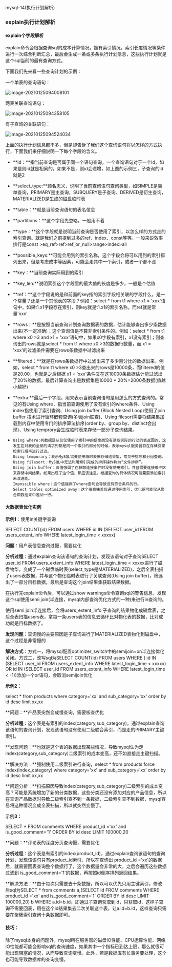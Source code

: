 mysql-14(执行计划解析)

### explain执行计划解析

#### explain个字段解析

explain命令会根据查询sql的成本计算情况，拥有索引情况，索引长度情况等条件进行一次综合判断汇总，最后会生成一条或多条执行计划信息，这些执行计划就是这个sql当前的最有查询方式。

下面我们先来看一些查询计划的示例：

一个单表的查询语句：

![image-20210125094008101](https://alex-img-1253982387.cos.ap-nanjing.myqcloud.com/Typora/20210125094141.png)

两表关联查询语句：

![image-20210125094358105](https://alex-img-1253982387.cos.ap-nanjing.myqcloud.com/Typora/20210125094358.png)

有子查询的关联语句：

![image-20210125094524034](https://alex-img-1253982387.cos.ap-nanjing.myqcloud.com/Typora/20210125094524.png)

上面的执行计划信息都不多，但是却告诉了我们这个查询语句将以怎样的方式执行，下面我们来仔细说明一下每个字段的含义。

- \*\*id：\*\*指当前查询是否属于同一个语句查询，一个查询语句对于一个id，如果是则id就是相同的，如果不是，则id会递增，如上图的示例三，子查询的id就是2

- \*\*select_type:\*\*顾名思义，说明了当前查询语句查询类型，如SIMPLE是简单查询，PRIMARY是主查询，SUBQUERY是子查询、DERIVED是衍生查询，MATERIALIZED是生成的磁盘临时表

- \*\*table：\*\*就是当前查询语句的表名信息

- \*\*partitions：\*\*这个字段先忽略，一般用不着

- \*\*type：\*\*这个字段就是说明当前查询是否使用了索引，以怎么样的方式走的索引查询。就是我们之前提到过多的ref、index、const等等。一般来说效率排行是const >eq\_ref>ref>ref\_or_null>range>index>all

- \*\*possible_keys:\*\*可能会用到的索引名称，这个字段会将可以用到的索引都列出来，但是考虑成本等因素，可能会走其中一个索引，或者一个都不走

- \*\*key：\*\*当前查询实际用到的索引

- \*\*key_len:\*\*说明索引这个字段里的最大值的长度是多少，一般是个估值

- \*\*ref：\*\*这个字段说的是和前面的key指的索引字段相关联的字段什么，是一个常量？还是一个其他表的字段？例如：select * from t1 where x1 = 'xxx'语句中，如果t1.x1字段存在索引，则key就是t1.x1的索引名称，而ref就是常量'xxx'

- \*\*rows：\*\*是按照当前查询计划查询数据表的数据，估计能够查出多少条数据出来(不一定准确)；这个查询值是不算非索引条件的。例如：select * from t1 where x0 >3 and x1 = 'xxx'语句中，如果x0字段有索引，x1没有索引；则查询出的rows就是select * from t1 where x0 >3的数据行数量，而 x1 = 'xxx'的过滤条件需要在rows条数据中过滤出来

- \*\*filtered：\*\*就是在rows条数据行中过滤出来了多少百分比的数据出来。例如，select * from t1 where x0 >3查出来的rows是10000条，而filtered的值是20.00，也就是之后根据 x1 = 'xxx'条件又在这10000条数据估计能过滤出了20%的数据，最后计算查询出是数据集是10000 * 20%=2000条数据(值越小越好)

- \*\*extra:\*\*最后一个字段，用来表示当前查询语句是用怎么的方式查询的。常见的有Using where，指当前查询使用了没有索引的where条件、Using index指使用了索引查询、Using join buffer (Block Nested Loop)使用了join buffer 技术进行循环嵌套查询(多表join联查)、Using filesort需要将结果集加载到内存中使用专门的排序算法排序(order by、group by、distinct会出现)、Using temprory会生成临时表来存储一部分子查询结果。

- ```
  Using where:列数据是从仅仅使用了索引中的信息而没有读取实际的行动的表返回的，这发生在对表的全部的请求列都是同一个索引的部分的时候，表示mysql服务器将在存储引擎检索行后再进行过滤。
  Using temporary：表示MySQL需要使用临时表来存储结果集，常见于排序和分组查询。
  Using filesort：MySQL中无法利用索引完成的排序操作称为“文件排序”。
  Using join buffer：改值强调了在获取连接条件时没有使用索引，并且需要连接缓冲区来存储中间结果。如果出现了这个值，那应该注意，根据查询的具体情况可能需要添加索引来改进能。
  Impossible where：这个值强调了where语句会导致没有符合条件的行。
  Select tables optimized away：这个值意味着仅通过使用索引，优化器可能仅从聚合函数结果中返回一行。
  ```

  

#### 大数据表优化实例

**示例1**：使用in关键字查询

SELECT COUNT(id) FROM users WHERE id IN (SELECT user\_id FROM users\_extent\_info WHERE latest\_login_time < xxxxx)

**问题**：用户表信息查询过慢，需要优化

**分析过程**：通过explain查询该语句的查询计划，发现该语句对子查询SELECT user\_id FROM users\_extent\_info WHERE latest\_login\_time < xxxxx进行了磁盘物华，变成了一个磁盘临时表(select\_type是MATERIALIZED)，之后全表扫描了users表数据，并与这个物化临时表进行了关联查询(Using join buffer)，筛选出了一部分目标数据，最后是查询这个join结果集获取结果数据。

在执行完explain命令后，可以通过show warnings命令查询sql的警告信息，发现这个sql使用semi join(半连接，mysql内部查询优化方式的一种)来进行in查询的。

使用semi join半连接后，会将users\_extent\_info 子查询的结果物化成磁盘表，之后全表扫描users表，拿每一条users表的信息去循环比对物化表的数据，比对成功就是目标数据了。

**发现问题**：查询慢的主要原因是子查询进行了MATERIALIZED表物化到磁盘中，这个过程是非常慢的

**解决方式**：方式一，将mysql配置optimizer\_switch中的semijoin=on半连接优化关闭。方式二，改写sql为SELECT COUNT(id) FROM users WHERE ( id IN (SELECT user\_id FROM users\_extent\_info WHERE latest\_login\_time < xxxxx) OR id IN (SELECT user\_id FROM users\_extent\_info WHERE latest\_login_time < -1))添加一个or语句，会取消semijoin优化

**示例2：**

select * from products where category='xx' and sub_category='xx' order by id desc limit xx,xx

**问题：**产品表突然变成慢查询，需要核查优化

**分析过程**：这个表是有索引的index(category,sub_category)，通过explain查询该语句的查询计划，发现该语句没有使用二级联合索引，而是走的PRIMARY主键索引。

**发现问题：**也就是这个表的数据出现某些情况，导致mysql认为走index(category,sub_category)二级索引的成本变高，还不如直接走主键扫描。

**解决方法：**强制使用二级索引进行查询，select * from products force index(index\_category) where category='xx' and sub\_category='xx' order by id desc limit xx,xx

**问题分析：**扫描原因导致index(category,sub_category)二级索引的成本变高？可能是系统增加了新的分类数据，这些分类还没有添加对应的产品信息，所以在查询产品数据时导致二级索引查不到一条数据，二级索引查不到数据，mysql容易将这种情况变成全表扫描，所以就突然变慢了。

示例**3：**

SELECT * FROM comments WHERE product\_id ='xx' and is\_good_comment='1' ORDER BY id desc LIMIT 100000,20

**问题：**评论表的深度分页查询慢，需要优化

**分析过程**：这个表是有索引的index(product\_id)，通过explain查询该语句的查询计划，发现该语句只有product\_id索引，所以在查询出 product\_id ='xx'的数据后，就需要回表查询整个数据行了，这个数据量会非常的大，之后会遍历这些数据过滤到 is\_good_comment='1'的数据，再按照id倒序排列返回结果。

**解决方法：**由于每次只需要去十条数据，所以可以优先只用主键索引，修改后sql为SELECT * from comments a,(SELECT id FROM comments WHERE product\_id ='xx' and is\_good_comment='1' ORDER BY id desc LIMIT 100000,20) b WHERE a.id=b.id。即通过子查询获取到id，只获取id，这样子查询不需要回表，用在这个id结果集去二次关联这个表，让a.id=b.id，这样查询只需要在聚簇索引查询十条数据即可。

#### 技巧：

除了mysql本身的问题外，mysql所在服务器的磁盘IO性能、CPU运算性能、网络IO性能都可能会影响sql的查询速度，如果其中一个指标已到达上限，那么就很可能出现阻塞的情况，从而导致查询变慢。此外，若是数据库有长事务要处理，这个也可能导致数据库的查询变慢。
